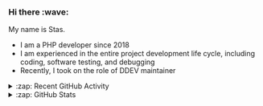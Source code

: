 <h3>Hi there :wave:</h3>

My name is Stas.

- I am a PHP developer since 2018
- I am experienced in the entire project development life cycle, including coding, software testing, and debugging
- Recently, I took on the role of DDEV maintainer

<details>
  <summary>:zap: Recent GitHub Activity</summary>

<!--RECENT_ACTIVITY:start-->
1. 👍 Approved [#6058](https://github.com/ddev/ddev/pull/6058#pullrequestreview-1983848920) in [ddev/ddev](https://github.com/ddev/ddev)<br>
2. 👍 Approved [#6056](https://github.com/ddev/ddev/pull/6056#pullrequestreview-1983794047) in [ddev/ddev](https://github.com/ddev/ddev)<br>
3. ⬆️ Pushed 1 commit(s) to [stasadev/ddev](https://github.com/stasadev/ddev)<br>
4. 💪 Opened PR [#6059](https://github.com/ddev/ddev/pull/6059) in [ddev/ddev](https://github.com/ddev/ddev)<br>
5. 🔴 Requested changes in [#6056](https://github.com/ddev/ddev/pull/6056#pullrequestreview-1983751482) in [ddev/ddev](https://github.com/ddev/ddev)<br>
6. ⬆️ Pushed 7 commit(s) to [stasadev/ddev](https://github.com/stasadev/ddev)<br>
7. ⬆️ Pushed 1 commit(s) to [penyaskito/ddev](https://github.com/penyaskito/ddev)<br>
8. 👍 Approved [#6043](https://github.com/ddev/ddev/pull/6043#pullrequestreview-1980732239) in [ddev/ddev](https://github.com/ddev/ddev)<br>
9. ⬆️ Pushed 1 commit(s) to [stasadev/ddev](https://github.com/stasadev/ddev)<br>
10. 👍 Approved [#6050](https://github.com/ddev/ddev/pull/6050#pullrequestreview-1980655974) in [ddev/ddev](https://github.com/ddev/ddev)<br>
<!--RECENT_ACTIVITY:end-->

</details>

<details>
  <summary>:zap: GitHub Stats</summary>

  <picture>
    <source
      srcset="https://github-readme-stats.vercel.app/api?username=stasadev&show_icons=true&count_private=true&include_all_commits=true&hide_border=true&theme=tokyonight"
      media="(prefers-color-scheme: dark)"
    />
    <source
      srcset="https://github-readme-stats.vercel.app/api?username=stasadev&show_icons=true&count_private=true&include_all_commits=true&hide_border=true"
      media="(prefers-color-scheme: light), (prefers-color-scheme: no-preference)"
    />
    <img src="https://github-readme-stats.vercel.app/api?username=stasadev&show_icons=true&count_private=true&include_all_commits=true&hide_border=true" />
  </picture>

</details>
